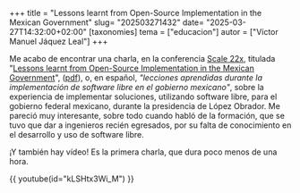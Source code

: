 +++
title = "Lessons learnt from Open-Source Implementation in the Mexican Government"
slug= "202503271432"
date= "2025-03-27T14:32:00+02:00"
[taxonomies]
tema = ["educacion"]
autor = ["Víctor Manuel Jáquez Leal"]
+++

Me acabo de encontrar una charla, en la conferencia [Scale
22x](https://www.socallinuxexpo.org/), titulada "[Lessons learnt from
Open-Source Implementation in the Mexican
Government](https://www.socallinuxexpo.org/scale/22x/presentations/lessons-learnt-open-source-implementation-mexican-government)",
([pdf](https://www.socallinuxexpo.org/sites/default/files/presentations/SCaLE%20Pasadena%20ppt.pptx_.pdf)),
o, en español, *"lecciones aprendidas durante la implementación de software
libre en el gobierno mexicano"*, sobre la experiencia de implementar soluciones,
utilizando software libre, para el gobierno federal mexicano, durante la
presidencia de López Obrador. Me pareció muy interesante, sobre todo cuando
habló de la formación, que se tuvo que dar a ingenieros recién egresados, por su
falta de conocimiento en el desarrollo y uso de software libre.

¡Y también hay vídeo! Es la primera charla, que dura poco menos de una hora.

{{ youtube(id="kLSHtx3Wi_M") }}
